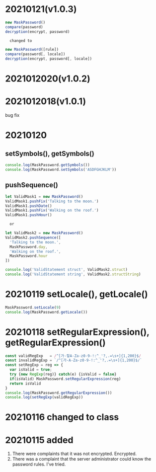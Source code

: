 # 20210121(v1.0.3)
  ```javascript
  new MaskPassword()
  compare(password)
  decryption(encrypt, password)

    changed to 

  new MaskPassword([rule])
  compare(password[, locale])
  decryption(encrypt, password[, locale])
  ```

# 2021012020(v1.0.2)
# 2021012018(v1.0.1)
  bug fix

# 20210120 
  ## setSymbols(), getSymbols()
  ```javascript
  console.log(MaskPassword.getSymbols())
  console.log(MaskPassword.setSymbols('ASDFGHJKLM'))
  ```
  ## pushSequence()
  ```javascript
  let ValidMask1 = new MaskPassword()
  ValidMask1.pushFix('Talking to the moon.')
  ValidMask1.pushDate()
  ValidMask1.pushFix('Walking on the roof.')
  ValidMask1.pushHour()
  
    or

  let ValidMask2 = new MaskPassword()
  ValidMask2.pushSequence([
    'Talking to the moon.',
    MaskPassword.day,
    'Walking on the roof.',
    MaskPassword.hour
  ])

  console.log('ValidStatement struct', ValidMask2.struct)
  console.log('ValidStatement string', ValidMask2.structString)
  ```

# 20210119 setLocale(), getLocale()
  ```javascript
  MaskPassword.setLocale(9)
  console.log(MaskPassword.getLocale())
  ```

# 20210118 setRegularExpression(), getRegularExpression()
  ```javascript
  const validRegExp   = /^[가-힣A-Za-z0-9-!:^_'?,.=\s+]{1,200}$/
  const invalidRegExp = `/^[가-A-Za-z0-9-!:^_'?,.=\s+]{1,200}$/`
  const setRegExp = reg => {
    var isValid = true;
    try {new RegExp(reg)} catch(e) {isValid = false}
    if(isValid) MaskPassword.setRegularExpression(reg)
    return isValid
  }
  console.log(MaskPassword.getRegularExpression())
  console.log(setRegExp(validRegExp))
  ```

# 20210116 changed to class
# 20210115 added 
  1. There were complaints that it was not encrypted. Encrypted.
  2. There was a complaint that the server administrator could know the password rules. I've tried.
